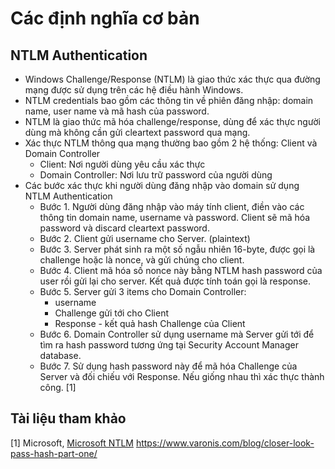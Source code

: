 # Các định nghĩa cơ bản

## NTLM Authentication
* Windows Challenge/Response (NTLM) là giao thức xác thực qua đường mạng được sử dụng trên các hệ điều hành Windows.
* NTLM credentials bao gồm các thông tin về phiên đăng nhập: domain name, user name và mã hash của password.
* NTLM là giao thức mã hóa challenge/response, dùng để xác thực người dùng mà không cần gửi cleartext password qua mạng.
* Xác thực NTLM thông qua mạng thường bao gồm 2 hệ thống: Client và Domain Controller
  * Client: Nơi người dùng yêu cầu xác thực
  * Domain Controller: Nơi lưu trữ password của người dùng
* Các bước xác thực khi người dùng đăng nhập vào domain sử dụng NTLM Authentication
  * Bước 1. Người dùng đăng nhập vào máy tính client, điền vào các thông tin domain name, username và password. Client sẽ mã hóa password và discard cleartext password.
  * Bước 2. Client gửi username cho Server. (plaintext)
  * Bước 3. Server phát sinh ra một số ngẫu nhiên 16-byte, được gọi là challenge hoặc là nonce, và gửi chúng cho client.
  * Bước 4. Client mã hóa số nonce này bằng NTLM hash password của user rồi gửi lại cho server. Kết quả được tính toán gọi là response.
  * Bước 5. Server gửi 3 items cho Domain Controller:
    * username
    * Challenge gửi tới cho Client
    * Response - kết quả hash Challenge của Client
   * Bước 6. Domain Controller sử dụng username mà Server gửi tới để tìm ra hash password tương ứng tại Security Account Manager database. 
   * Bước 7. Sử dụng hash password này để mã hóa Challenge của Server và đối chiếu với Response. Nếu giống nhau thì xác thực thành công. [1]
   

## Tài liệu tham khảo
[1] Microsoft, [Microsoft NTLM](https://docs.microsoft.com/en-us/windows/win32/secauthn/microsoft-ntlm?redirectedfrom=MSDN)
https://www.varonis.com/blog/closer-look-pass-hash-part-one/
